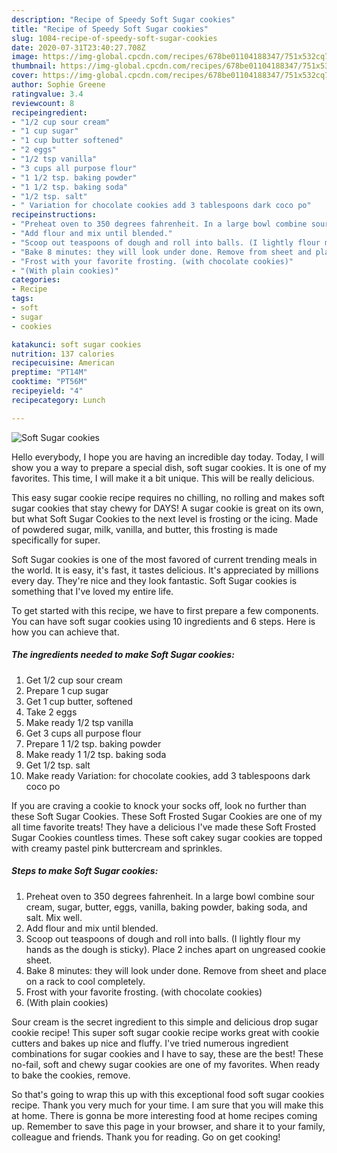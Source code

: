 ```yaml
---
description: "Recipe of Speedy Soft Sugar cookies"
title: "Recipe of Speedy Soft Sugar cookies"
slug: 1084-recipe-of-speedy-soft-sugar-cookies
date: 2020-07-31T23:40:27.708Z
image: https://img-global.cpcdn.com/recipes/678be01104188347/751x532cq70/soft-sugar-cookies-recipe-main-photo.jpg
thumbnail: https://img-global.cpcdn.com/recipes/678be01104188347/751x532cq70/soft-sugar-cookies-recipe-main-photo.jpg
cover: https://img-global.cpcdn.com/recipes/678be01104188347/751x532cq70/soft-sugar-cookies-recipe-main-photo.jpg
author: Sophie Greene
ratingvalue: 3.4
reviewcount: 8
recipeingredient:
- "1/2 cup sour cream"
- "1 cup sugar"
- "1 cup butter softened"
- "2 eggs"
- "1/2 tsp vanilla"
- "3 cups all purpose flour"
- "1 1/2 tsp. baking powder"
- "1 1/2 tsp. baking soda"
- "1/2 tsp. salt"
- " Variation for chocolate cookies add 3 tablespoons dark coco po"
recipeinstructions:
- "Preheat oven to 350 degrees fahrenheit. In a large bowl combine sour cream, sugar, butter, eggs, vanilla, baking powder, baking soda, and salt. Mix well."
- "Add flour and mix until blended."
- "Scoop out teaspoons of dough and roll into balls. (I lightly flour my hands as the dough is sticky). Place 2 inches apart on ungreased cookie sheet."
- "Bake 8 minutes: they will look under done. Remove from sheet and place on a rack to cool completely."
- "Frost with your favorite frosting. (with chocolate cookies)"
- "(With plain cookies)"
categories:
- Recipe
tags:
- soft
- sugar
- cookies

katakunci: soft sugar cookies 
nutrition: 137 calories
recipecuisine: American
preptime: "PT14M"
cooktime: "PT56M"
recipeyield: "4"
recipecategory: Lunch

---
```



![Soft Sugar cookies](https://img-global.cpcdn.com/recipes/678be01104188347/751x532cq70/soft-sugar-cookies-recipe-main-photo.jpg)

Hello everybody, I hope you are having an incredible day today. Today, I will show you a way to prepare a special dish, soft sugar cookies. It is one of my favorites. This time, I will make it a bit unique. This will be really delicious.

This easy sugar cookie recipe requires no chilling, no rolling and makes soft sugar cookies that stay chewy for DAYS! A sugar cookie is great on its own, but what Soft Sugar Cookies to the next level is frosting or the icing. Made of powdered sugar, milk, vanilla, and butter, this frosting is made specifically for super.

Soft Sugar cookies is one of the most favored of current trending meals in the world. It is easy, it's fast, it tastes delicious. It's appreciated by millions every day. They're nice and they look fantastic. Soft Sugar cookies is something that I've loved my entire life.


To get started with this recipe, we have to first prepare a few components. You can have soft sugar cookies using 10 ingredients and 6 steps. Here is how you can achieve that.

<!--inarticleads1-->

##### The ingredients needed to make Soft Sugar cookies:

1. Get 1/2 cup sour cream
1. Prepare 1 cup sugar
1. Get 1 cup butter, softened
1. Take 2 eggs
1. Make ready 1/2 tsp vanilla
1. Get 3 cups all purpose flour
1. Prepare 1 1/2 tsp. baking powder
1. Make ready 1 1/2 tsp. baking soda
1. Get 1/2 tsp. salt
1. Make ready  Variation: for chocolate cookies, add 3 tablespoons dark coco po


If you are craving a cookie to knock your socks off, look no further than these Soft Sugar Cookies. These Soft Frosted Sugar Cookies are one of my all time favorite treats! They have a delicious I&#39;ve made these Soft Frosted Sugar Cookies countless times. These soft cakey sugar cookies are topped with creamy pastel pink buttercream and sprinkles. 

<!--inarticleads2-->

##### Steps to make Soft Sugar cookies:

1. Preheat oven to 350 degrees fahrenheit. In a large bowl combine sour cream, sugar, butter, eggs, vanilla, baking powder, baking soda, and salt. Mix well.
1. Add flour and mix until blended.
1. Scoop out teaspoons of dough and roll into balls. (I lightly flour my hands as the dough is sticky). Place 2 inches apart on ungreased cookie sheet.
1. Bake 8 minutes: they will look under done. Remove from sheet and place on a rack to cool completely.
1. Frost with your favorite frosting. (with chocolate cookies)
1. (With plain cookies)


Sour cream is the secret ingredient to this simple and delicious drop sugar cookie recipe! This super soft sugar cookie recipe works great with cookie cutters and bakes up nice and fluffy. I&#39;ve tried numerous ingredient combinations for sugar cookies and I have to say, these are the best! These no-fail, soft and chewy sugar cookies are one of my favorites. When ready to bake the cookies, remove. 

So that's going to wrap this up with this exceptional food soft sugar cookies recipe. Thank you very much for your time. I am sure that you will make this at home. There is gonna be more interesting food at home recipes coming up. Remember to save this page in your browser, and share it to your family, colleague and friends. Thank you for reading. Go on get cooking!
